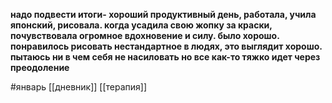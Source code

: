 **надо подвести итоги- хороший продуктивный день, работала, учила японский, рисовала. когда усадила свою жопку за краски, почувствовала огромное вдохновение и силу. было хорошо. понравилось рисовать нестандартное в людях, это выглядит хорошо. пытаюсь ни в чем себя не насиловать но все как-то тяжко идет через преодоление**

#январь 
[[дневник]] [[терапия]]